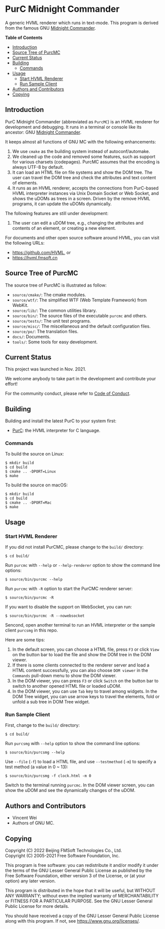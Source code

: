 # PurC Midnight Commander

A generic HVML renderer which runs in text-mode. This program is derived from
the famous GNU [Midnight Commander].

__Table of Contents__

- [Introduction](#introduction)
- [Source Tree of PurcMC](#source-tree-of-purcmc)
- [Current Status](#current-status)
- [Building](#building)
   + [Commands](#commands)
- [Usage](#usage)
   + [Start HVML Renderer](#start-hvml-renderer)
   + [Run Sample Client](#run-sample-client)
- [Authors and Contributors](#authors-and-contributors)
- [Copying](#copying)


## Introduction

PurC Midnight Commander (abbreviated as `PurcMC`) is an HVML renderer for
development and debugging. It runs in a terminal or console like its ancestor:
GNU [Midnight Commander].

It keeps almost all functions of GNU MC with the following enhancements:

1. We use `cmake` as the building system instead of autoconf/automake.
1. We cleaned up the code and removed some features, such as support for
   various charsets (codepages). PurcMC assumes that the encoding is
   always UTF-8 by default.
1. It can load an HTML file on file systems and show the DOM tree. The user can
   travel the DOM tree and check the attributes and text content of elements.
1. It runs as an HVML renderer, accepts the connections from PurC-based HVML
   interpreter instances via Unix Domain Socket or Web Socket, and shows
   the uDOMs as trees in a screen. Driven by the remove HVML programs,
   it can update the uDOMs dynamically.

The following features are still under development:

1. The user can edit a uDOM tree, e.g., changing the attributes and contents
   of an element, or creating a new element.

For documents and other open source software around HVML, you can visit the following URLs:

- <https://github.com/HVML>, or
- <https://hvml.fmsoft.cn>

## Source Tree of PurcMC

The source tree of PurcMC is illustrated as follow:

- `source/cmake/`: The cmake modules.
- `source/wtf/`: The simplified WTF (Web Template Framework) from WebKit.
- `source/lib/`: The common utilities library.
- `source/bin/`: The source files of the executable `purcmc` and others.
- `source/tests/`: The unit test programs.
- `source/misc/`: The miscellaneous and the default configuration files.
- `source/po/`: The translation files.
- `docs/`: Documents.
- `tools/`: Some tools for easy development.

## Current Status

This project was launched in Nov. 2021.

We welcome anybody to take part in the development and contribute your effort!

For the community conduct, please refer to [Code of Conduct](CODE_OF_CONDUCT.md).

## Building

Building and install the latest PurC to your system first:

- [PurC](https://github.com/HVML/PurC): the HVML interpreter for C language.

### Commands

To build the source on Linux:

```
$ mkdir build
$ cd build
$ cmake .. -DPORT=Linux
$ make
```

To build the source on macOS:

```
$ mkdir build
$ cd build
$ cmake .. -DPORT=Mac
$ make
```

## Usage

### Start HVML Renderer

If you did not install PurCMC, please change to the `build/` directory:

```
$ cd build/
```

Run `purcmc` with `--help` or `--help-renderer` option to show the command
line options:

```
$ source/bin/purcmc --help
```

Run `purcmc` with `-R` option to start the PurCMC renderer server:

```
$ source/bin/purcmc -R
```

If you want to disable the support on WebSocket, you can run:

```
$ source/bin/purcmc -R --nowebsocket
```

Sencond, open another terminal to run an HVML interpreter or the sample client
`purcsmg` in this repo.

Here are some tips:

1. In the default screen, you can choose a HTML file, press `F3` or click `View`
   on the button bar to load the file and show the DOM tree in the DOM viewer.
1. If there is some clients connected to the renderer server and load
   a HTML content successfully, you can also choose `DOM viewer` in
   the `Commands` pull-down menu to show the DOM viewer.
1. In the DOM viewer, you can press `F3` or click `Switch` on the button bar
   to switch to another opened HTML file or loaded uDOM.
1. In the DOM viewer, you can use `Tab` key to travel among widgets.
   In the DOM Tree widget, you can use arrow keys to travel the elements,
   fold or unfold a sub tree in DOM Tree widget.

### Run Sample Client

First, change to the `build/` directory:

```
$ cd build/
```

Run `purcsmg` with `--help` option to show the command line options:

```
$ source/bin/purcsmg --help
```

Use `--file` (`-f`) to load a HTML file, and use `--testmethod` (`-m`) to
specify a test method (a value in 0 ~ 13):

```
$ source/bin/purcsmg -f clock.html -m 0
```

Switch to the terminal running `purcmc`. In the DOM viewer screen, you can
show the uDOM and see the dynamically changes of the uDOM.

## Authors and Contributors

- Vincent Wei
- Authors of GNU MC.

## Copying

Copyright (C) 2022 Beijing FMSoft Technologies Co., Ltd.  
Copyright (C) 2005-2021 Free Software Foundation, Inc.

This program is free software: you can redistribute it and/or modify
it under the terms of the GNU Lesser General Public License as published by
the Free Software Foundation, either version 3 of the License, or
(at your option) any later version.

This program is distributed in the hope that it will be useful,
but WITHOUT ANY WARRANTY; without even the implied warranty of
MERCHANTABILITY or FITNESS FOR A PARTICULAR PURPOSE.  See the
GNU Lesser General Public License for more details.

You should have received a copy of the GNU Lesser General Public License
along with this program.  If not, see <https://www.gnu.org/licenses/>.

[Midnight Commander]: https://midnight-commander.org/
